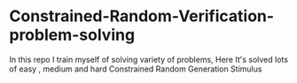 # Constrained-Random-Verification-problem-solving
In this repo I train myself of solving variety of problems, Here It's solved lots of easy , medium and hard Constrained Random Generation Stimulus
